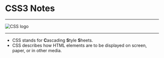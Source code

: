 # CSS3 Notes

<hr>

![CSS logo](https://cdn.worldvectorlogo.com/logos/css3.svg)

<hr>

- CSS stands for **C**ascading **S**tyle **S**heets.
- CSS describes how HTML elements are to be displayed on screen, paper, or in other media.